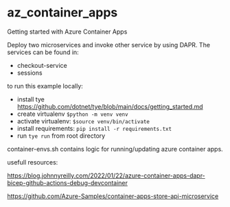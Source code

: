 # az_container_apps
Getting started with Azure Container Apps


Deploy two microservices and invoke other service by using DAPR.
The services can be found in:
- checkout-service
- sessions

to run this example locally:
- install tye https://github.com/dotnet/tye/blob/main/docs/getting_started.md
- create virtualenv `$python -m venv venv`
- activate virtualenv: `$source venv/bin/activate`
- install requirements: `pip install -r requirements.txt`
- run `tye run` from root directory

container-envs.sh contains logic for running/updating azure container apps.


usefull resources:

https://blog.johnnyreilly.com/2022/01/22/azure-container-apps-dapr-bicep-github-actions-debug-devcontainer

https://github.com/Azure-Samples/container-apps-store-api-microservice



